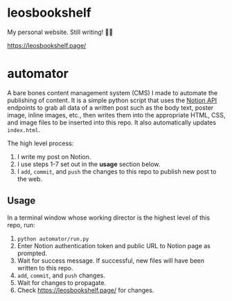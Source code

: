 # leosbookshelf
My personal website. Still writing! ✍🏻

https://leosbookshelf.page/

# automator
A bare bones content management system (CMS) I made to automate the publishing 
of content. It is a simple python script that uses the 
[Notion API](https://developers.notion.com/reference/intro) endpoints to grab 
all data of a written post such as the body text, poster image, inline 
images, etc., then writes them into the appropriate HTML, CSS, and image files 
to be inserted into this repo. It also automatically updates `index.html`.

The high level process:
1. I write my post on Notion.
2. I use steps 1-7 set out in the **usage** section below. 
3. I `add`, `commit`, and `push` the changes to this repo to publish new post to 
the web. 

## Usage
In a terminal window whose working director is the highest level of this repo, 
run:
1. `python automator/run.py`
2. Enter Notion authentication token and public URL to Notion page as prompted.
3. Wait for success message. If successful, new files will have been written to 
this repo. 
5. `add`, `commit`, and `push` changes. 
6. Wait for changes to propagate. 
7. Check https://leosbookshelf.page/ for changes.

